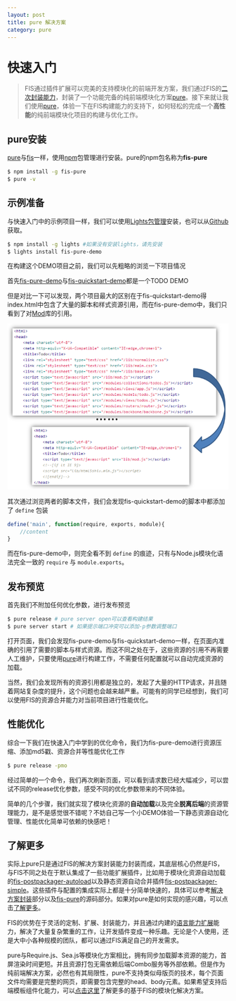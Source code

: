 ```yaml
---
layout: post
title: pure 解决方案
category: pure
---
```


# 快速入门

> FIS通过插件扩展可以完美的支持模块化的前端开发方案，我们通过FIS的[二次封装能力](http://fis.baidu.com/docs/dev/solution.html)，封装了一个功能完备的纯前端模块化方案[pure](https://github.com/fex-team/fis-pure)。接下来就让我们使用[pure](https://github.com/fex-team/fis-pure)，体验一下在FIS构建能力的支持下，如何轻松的完成一个**高性能**的纯前端模块化项目的构建与优化工作。

## pure安装

[pure](https://github.com/fex-team/fis-pure)与[fis](https://github.com/fex-team/fis)一样，使用[npm](http://npmjs.org)包管理进行安装。pure的npm包名称为**fis-pure**

```bash
$ npm install -g fis-pure
$ pure -v
```

## 示例准备

与快速入门中的示例项目一样，我们可以使用[Lights包管理](http://lightjs.duapp.com/)安装，也可以从[Github](https://github.com/hefangshi/fis-pure-demo)获取。

```bash
$ npm install -g lights #如果没有安装lights，请先安装
$ lights install fis-pure-demo
```

在构建这个DEMO项目之前，我们可以先粗略的浏览一下项目情况

首先[fis-pure-demo](https://github.com/hefangshi/fis-pure-demo)与[fis-quickstart-demo](https://github.com/hefangshi/fis-quickstart-demo)都是一个TODO DEMO

但是对比一下可以发现，两个项目最大的区别在于fis-quickstart-demo得index.html中包含了大量的脚本和样式资源引用，而在fis-pure-demo中，我们只看到了对[Mod](https://github.com/fex-team/mod)库的引用。

![项目区别](img/mod.png)

其次通过浏览两者的脚本文件，我们会发现fis-quickstart-demo的脚本中都添加了 ```define``` 包装

```javascript
define('main', function(require, exports, module){
    //content
}
```

而在fis-pure-demo中，则完全看不到 ```define``` 的痕迹，只有与Node.js模块化语法完全一致的 ```require``` 与 ```module.exports```。

## 发布预览

首先我们不附加任何优化参数，进行发布预览

```bash
$ pure release # pure server open可以查看构建结果
$ pure server start # 如果提示端口冲突可以添加-p参数调整端口
```

打开页面，我们会发现fis-pure-demo与fis-quickstart-demo一样，在页面内准确的引用了需要的脚本与样式资源。而这不同之处在于，这些资源的引用不再需要人工维护，只要使用[pure](https://github.com/fex-team/fis-pure)进行构建工作，不需要任何配置就可以自动完成资源的加载。

当然，我们会发现所有的资源引用都是独立的，发起了大量的HTTP请求，并且随着网站复杂度的提升，这个问题也会越来越严重。可能有的同学已经想到，我们可以使用FIS的资源合并能力对当前项目进行性能优化。

## 性能优化

综合一下我们在快速入门中学到的优化命令，我们为fis-pure-demo进行资源压缩、添加md5戳、资源合并等性能优化工作

```bash
$ pure release -pmo
```

经过简单的一个命令，我们再次刷新页面，可以看到请求数已经大幅减少，可以尝试不同的release优化参数，感受不同的优化参数带来的不同体验。

简单的几个步骤，我们就实现了模块化资源的**自动加载**以及完全**脱离后端**的资源管理能力，是不是感觉很不错呢？不妨自己写一个小DEMO体验一下静态资源自动化管理、性能优化简单可依赖的快感吧！

## 了解更多

实际上pure只是通过FIS的解决方案封装能力封装而成，其底层核心仍然是FIS，与FIS不同之处在于默认集成了一些功能扩展插件，比如用于模块化资源自动加载的[fis-postpackager-autoload](https://github.com/hefangshi/fis-postpackager-autoload)以及静态资源自动合并插件[fis-postpackager-simple](https://github.com/hefangshi/fis-postpackager-simple)。这些插件与配置的集成实际上都是十分简单快速的，具体可以参考[解决方案封装](http://fis.baidu.com/docs/dev/solution.html)部分以及[fis-pure](https://github.com/fex-team/fis-pure)的源码部分。如果对pure是如何实现的感兴趣，可以点击[了解更多](http://fis.baidu.com/docs/more/fis-mod.html)。

FIS的优势在于灵活的定制、扩展、封装能力，并且通过内建的[语言能力扩展](http://fis.baidu.com/docs/more/fis-standard.html)能力，解决了大量复杂繁重的工作，让开发插件变成一种乐趣。无论是个人使用，还是大中小各种规模的团队，都可以通过FIS满足自己的开发需求。

pure与Require.js、Sea.js等模块化方案相比，拥有同步加载脚本资源的能力，首屏渲染时间更短。并且资源打包无需依赖后端Combo服务等外部依赖。但是作为纯前端解决方案，必然也有其局限性，pure不支持类似母版页的技术，每个页面文件均需要是完整的网页，即需要包含完整的head、body元素。如果希望支持后端模板组件化能力，可以[点击这里](http://fis.baidu.com/docs/dev/more.html#solution)了解更多的基于FIS的模块化解决方案。